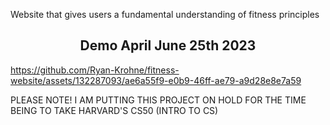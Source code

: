 Website that gives users a fundamental understanding of fitness principles


<h2 align="center"> Demo April June 25th 2023 </h2>

https://github.com/Ryan-Krohne/fitness-website/assets/132287093/ae6a55f9-e0b9-46ff-ae79-a9d28e8e7a59



PLEASE NOTE! I AM PUTTING THIS PROJECT ON HOLD FOR THE TIME BEING TO TAKE HARVARD'S CS50 (INTRO TO CS)
